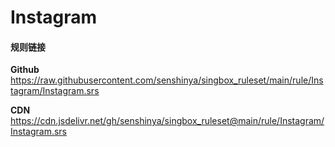 # Instagram

#### 规则链接

**Github**
https://raw.githubusercontent.com/senshinya/singbox_ruleset/main/rule/Instagram/Instagram.srs

**CDN**
https://cdn.jsdelivr.net/gh/senshinya/singbox_ruleset@main/rule/Instagram/Instagram.srs